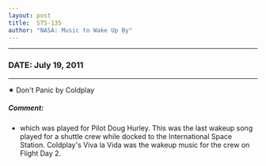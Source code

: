 ```yaml
---
layout: post
title:  STS-135
author: "NASA: Music to Wake Up By"
---
```


----
### DATE: July 19, 2011
----
✷ Don't Panic by Coldplay

##### Comment:
* which was played for Pilot Doug Hurley. This was the last wakeup song played for a shuttle crew while docked to the International Space Station. Coldplay's Viva la Vida was the wakeup music for the crew on Flight Day 2.
